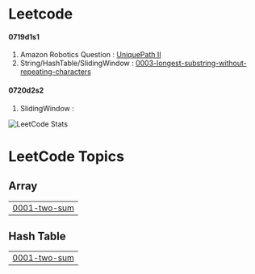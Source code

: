 # Leetcode

#### 0719d1s1
1. Amazon Robotics Question : [UniquePath II](https://leetcode.com/problems/unique-paths-ii/description/)
2. String/HashTable/SlidingWindow : [0003-longest-substring-without-repeating-characters](https://github.com/apramm/SomeLeetodce/tree/master/0003-longest-substring-without-repeating-characters)

#### 0720d2s2
1. SlidingWindow : 









![LeetCode Stats](https://leetcard.jacoblin.cool/apramm?theme=nord&font=Hanuman&ext=activity)

<!---LeetCode Topics Start-->
# LeetCode Topics
## Array
|  |
| ------- |
| [0001-two-sum](https://github.com/apramm/SomeLeetodce/tree/master/0001-two-sum) |
## Hash Table
|  |
| ------- |
| [0001-two-sum](https://github.com/apramm/SomeLeetodce/tree/master/0001-two-sum) |
<!---LeetCode Topics End-->